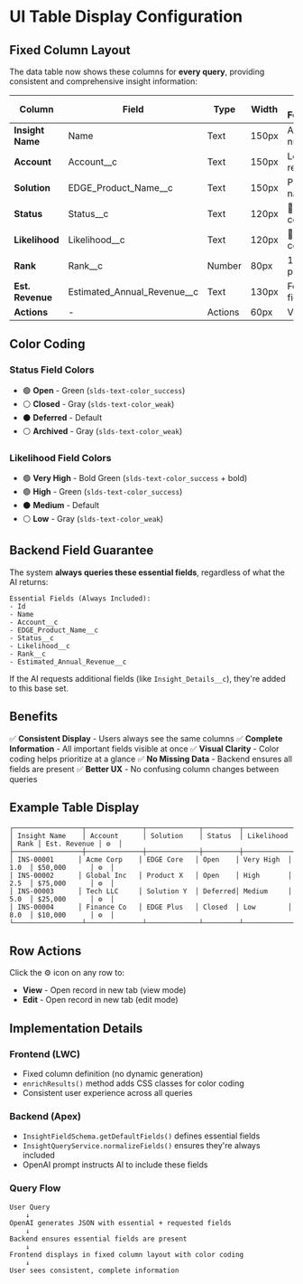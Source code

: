 # UI Table Display Configuration

## Fixed Column Layout

The data table now shows these columns for **every query**, providing consistent and comprehensive insight information:

| Column | Field | Type | Width | Special Formatting |
|--------|-------|------|-------|-------------------|
| **Insight Name** | Name | Text | 150px | Auto-number |
| **Account** | Account__c | Text | 150px | Lookup reference |
| **Solution** | EDGE_Product_Name__c | Text | 150px | Product name |
| **Status** | Status__c | Text | 120px | 🎨 Color-coded |
| **Likelihood** | Likelihood__c | Text | 120px | 🎨 Color-coded |
| **Rank** | Rank__c | Number | 80px | 1 decimal place |
| **Est. Revenue** | Estimated_Annual_Revenue__c | Text | 130px | Formula field |
| **Actions** | - | Actions | 60px | View/Edit |

## Color Coding

### Status Field Colors
- 🟢 **Open** - Green (`slds-text-color_success`)
- ⚪ **Closed** - Gray (`slds-text-color_weak`)
- ⚫ **Deferred** - Default
- ⚪ **Archived** - Gray (`slds-text-color_weak`)

### Likelihood Field Colors
- 🟢 **Very High** - Bold Green (`slds-text-color_success` + bold)
- 🟢 **High** - Green (`slds-text-color_success`)
- ⚫ **Medium** - Default
- ⚪ **Low** - Gray (`slds-text-color_weak`)

## Backend Field Guarantee

The system **always queries these essential fields**, regardless of what the AI returns:

```apex
Essential Fields (Always Included):
- Id
- Name
- Account__c
- EDGE_Product_Name__c
- Status__c
- Likelihood__c
- Rank__c
- Estimated_Annual_Revenue__c
```

If the AI requests additional fields (like `Insight_Details__c`), they're added to this base set.

## Benefits

✅ **Consistent Display** - Users always see the same columns
✅ **Complete Information** - All important fields visible at once
✅ **Visual Clarity** - Color coding helps prioritize at a glance
✅ **No Missing Data** - Backend ensures all fields are present
✅ **Better UX** - No confusing column changes between queries

## Example Table Display

```
┌─────────────────┬──────────────┬─────────────┬─────────┬────────────┬──────┬──────────────┬────┐
│ Insight Name    │ Account      │ Solution    │ Status  │ Likelihood │ Rank │ Est. Revenue │ ⚙  │
├─────────────────┼──────────────┼─────────────┼─────────┼────────────┼──────┼──────────────┼────┤
│ INS-00001      │ Acme Corp    │ EDGE Core   │ Open    │ Very High  │ 1.0  │ $50,000      │ ⚙  │
│ INS-00002      │ Global Inc   │ Product X   │ Open    │ High       │ 2.5  │ $75,000      │ ⚙  │
│ INS-00003      │ Tech LLC     │ Solution Y  │ Deferred│ Medium     │ 5.0  │ $25,000      │ ⚙  │
│ INS-00004      │ Finance Co   │ EDGE Plus   │ Closed  │ Low        │ 8.0  │ $10,000      │ ⚙  │
└─────────────────┴──────────────┴─────────────┴─────────┴────────────┴──────┴──────────────┴────┘
```

## Row Actions

Click the ⚙ icon on any row to:
- **View** - Open record in new tab (view mode)
- **Edit** - Open record in new tab (edit mode)

## Implementation Details

### Frontend (LWC)
- Fixed column definition (no dynamic generation)
- `enrichResults()` method adds CSS classes for color coding
- Consistent user experience across all queries

### Backend (Apex)
- `InsightFieldSchema.getDefaultFields()` defines essential fields
- `InsightQueryService.normalizeFields()` ensures they're always included
- OpenAI prompt instructs AI to include these fields

### Query Flow
```
User Query
    ↓
OpenAI generates JSON with essential + requested fields
    ↓
Backend ensures essential fields are present
    ↓
Frontend displays in fixed column layout with color coding
    ↓
User sees consistent, complete information
```